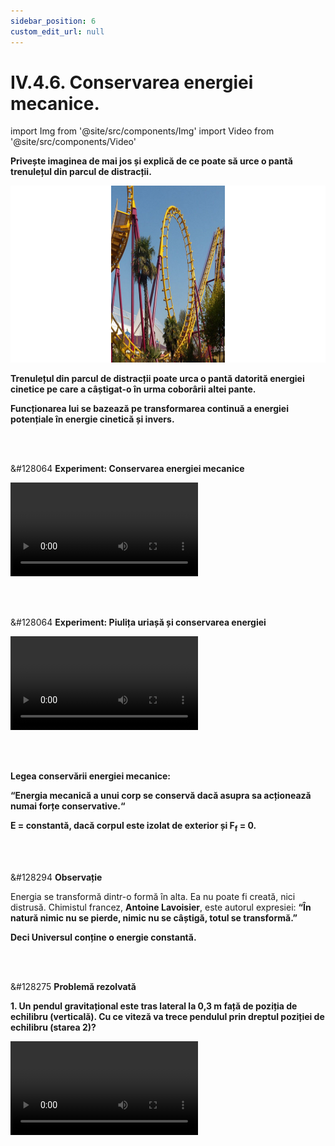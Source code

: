 ```yaml
---
sidebar_position: 6
custom_edit_url: null
---
```


# IV.4.6. Conservarea energiei mecanice.




import Img from '@site/src/components/Img'
import Video from '@site/src/components/Video'






<div class="alert alert--warning" role="alert">

**Privește imaginea de mai jos și explică de ce poate să urce o pantă trenulețul din parcul de distracții.**




<Img className="img-responsive4" src="fizica/clasa9/capitolul4/IV-4-6-conservarea-energiei-mecanice-poza1-de-ce-poate-sa-urce-o-panta-trenuletul-montaigne-russe.png" width="1000" height="283" lazy={false} />


**Trenulețul din parcul de distracții poate urca o pantă datorită energiei cinetice pe care a câștigat-o în urma coborârii altei pante.**

**Funcționarea lui se bazează pe transformarea continuă a energiei potențiale în energie cinetică și invers.**

</div>



<br></br>


<div class="alert alert--success" role="alert">

&#128064 **Experiment: Conservarea energiei mecanice**




<Video src="https://www.youtube.com/embed/PnHu_uvbf5E" lazy={false} />




**Materiale necesare:**   
Sticlă cu apă, elastic, masă.

<br></br>

**Descrierea experimentului:**
- Leagă un elastic, de lungime egală cu înălțimea unei mese, de gura sticlei.
- Pune sticla pe masă și las-o să cadă liber.
- Ce observi ?
  > Sticla cade, dar nu lovește podeaua.

<br></br>

**Concluzia experimentului:**   
Sticla pe masă, fiind la o anumită înălțime față de sol, are energie potențială gravitațională. Când începe să coboare, scade energie potențială gravitațională a ei, însă elasticul se întinde și crește energie potențială elastică.    
Deci energia potențială gravitațională se transformă în energie potențială elastică și de aceea sticla nu ajunge pe podea, cum se întâmplă cu alte corpuri lăsate să cadă.    
Aceeași situație are loc la saltul cu coarda elastică (Bungee-jumping).





</div>


<br></br>


<div class="alert alert--success" role="alert">

&#128064 **Experiment: Piulița uriașă și conservarea energiei**



<Video src="https://www.youtube.com/embed/kxiIlPVuiIE" />




**Materiale necesare:**   
O piuliță (o bilă), ață.


<br></br>

**Descrierea experimentului:**
- Leagă ața de piulița și fixează firul pe marginea blatului unei mese.
- Ridică piulița într-o parte la o anumită înălțime și dă-i drumul.
- Ce observi ?
  > Piulița începe să coboare și apoi urcă în cealaltă parte la aceeași înălțime la care am ridicat-o.


<br></br>


**Concluzia experimentului:**   
Firul cu piuliță, fiind la o anumită înălțime față de sol, are energie potențială gravitațională. Când începe să coboare, scade energie potențială gravitațională a ei, dar crește energie cinetică a ei, devenind maximă când trece prin dreptul poziției de echilibru ( verticală ). Apoi piulița începe să urce în cealaltă parte din cauza transformării energiei cinetice în energie potențială gravitațională.  Procesul s-ar repeta la nesfârșit dacă între firul cu piuliță și aerul atmosferic n-ar exista forță de frecare.    
Aceeași situație are loc în parcul de distracții, când trenulețul urcă o pantă datorită energiei cinetice pe care a câștigat-o în urma coborârii altei pante.



</div>







<br></br>


<div class="alert alert--primary" role="alert">

**Legea conservării energiei mecanice:**

**“Energia mecanică a unui corp se conservă dacă asupra sa acționează numai forțe conservative.“**

**E = constantă, dacă corpul este izolat de exterior și F<sub>f</sub> = 0.**


</div>







<br></br>


<div class="alert alert--secondary" role="alert">

&#128294 **Observație**



Energia se transformă dintr-o formă în alta. Ea nu poate fi creată, nici distrusă. Chimistul francez, **Antoine Lavoisier**, este autorul expresiei: **“În natură nimic nu se pierde, nimic nu se câștigă, totul se transformă.”**

**Deci Universul conține o energie constantă.**



</div>


<br></br>



<div class="alert alert--warning" role="alert">

&#128275 **Problemă rezolvată**

**1. Un pendul gravitațional este tras lateral la 0,3 m față de poziția de echilibru (verticală). Cu ce viteză va trece pendulul prin dreptul poziției de echilibru (starea 2)?**




<Video src="https://www.youtube.com/embed/_k8HtSGHjG0" />




**Rezolvare:**


_Desenăm mișcarea pendulului de la prima poziție (când este la înălțimea h) până la a doua poziție (când trece prin poziția de echilibru):_


<Img className="img-responsive4" src="fizica/clasa9/capitolul4/IV-4-6-conservarea-energiei-mecanice-poza2-problema-rezolvata1-reprezentare-grafica.png" width="1000" height="484" />


<br></br>
<br></br>


_Scriem datele problemei și transformăm în SI:_   
v = ?    
h = 0,3 m

_Calculăm energia mecanică a pendulului în cele două stări:_



<Img className="img-responsive4" src="fizica/clasa9/capitolul4/IV-4-6-conservarea-energiei-mecanice-poza3-problema-rezolvata1-rezolvare1.png" width="1000" height="270" />

<br></br>
<br></br>

_Scriem ecuația legii conservării energiei mecanice și înlocuim datele problemei._


<Img className="img-responsive4" src="fizica/clasa9/capitolul4/IV-4-6-conservarea-energiei-mecanice-poza4-problema-rezolvata1-rezolvare2.png" width="1000" height="125" />


</div>




